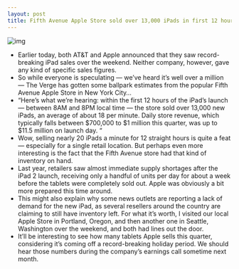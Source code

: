 ```yaml
---
layout: post
title: Fifth Avenue Apple Store sold over 13,000 iPads in first 12 hours
---
```

![img](http://media.idownloadblog.com/wp-content/uploads/2011/12/apple-store-line.jpg)
* Earlier today, both AT&T and Apple announced that they saw record-breaking iPad sales over the weekend. Neither company, however, gave any kind of specific sales figures.
* So while everyone is speculating — we’ve heard it’s well over a million — The Verge has gotten some ballpark estimates from the popular Fifth Avenue Apple Store in New York City…
* “Here’s what we’re hearing: within the first 12 hours of the iPad’s launch — between 8AM and 8PM local time — the store sold over 13,000 new iPads, an average of about 18 per minute. Daily store revenue, which typically falls between $700,000 to $1 million this quarter, was up to $11.5 million on launch day. “
* Wow, selling nearly 20 iPads a minute for 12 straight hours is quite a feat — especially for a single retail location. But perhaps even more interesting is the fact that the Fifth Avenue store had that kind of inventory on hand.
* Last year, retailers saw almost immediate supply shortages after the iPad 2 launch, receiving only a handful of units per day for about a week before the tablets were completely sold out. Apple was obviously a bit more prepared this time around.
* This might also explain why some news outlets are reporting a lack of demand for the new iPad, as several resellers around the country are claiming to still have inventory left. For what it’s worth, I visited our local Apple Store in Portland, Oregon, and then another one in Seattle, Washington over the weekend, and both had lines out the door.
* It’ll be interesting to see how many tablets Apple sells this quarter, considering it’s coming off a record-breaking holiday period. We should hear those numbers during the company’s earnings call sometime next month.

